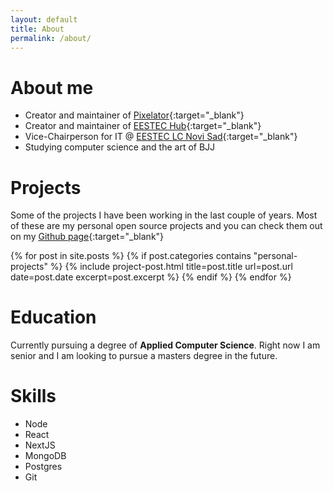 ```yaml
---
layout: default
title: About
permalink: /about/
---
```


# About me

- Creator and maintainer of [Pixelator](https://mihna123.github.io/pixelator-2.0){:target="_blank"}
- Creator and maintainer of [EESTEC Hub](https://eestec-hub.vercel.app){:target="_blank"}
- Vice-Chairperson for IT @ [EESTEC LC Novi Sad](https://www.eestecns.org){:target="_blank"}
- Studying computer science and the art of BJJ

# Projects

Some of the projects I have been working in the last couple of years. Most of 
these are my personal open source projects and you can check them out on my
[Github page](https://github.com/mihna123){:target="_blank"}

{% for post in site.posts %}
{% if post.categories contains "personal-projects" %}
{% include project-post.html title=post.title url=post.url date=post.date excerpt=post.excerpt %}
{% endif %}
{% endfor %}

# Education

Currently pursuing a degree of **Applied Computer Science**. Right now I am senior
and I am looking to pursue a masters degree in the future.

# Skills

- Node
- React
- NextJS
- MongoDB
- Postgres
- Git
